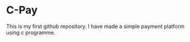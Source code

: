 # C-Pay
This is my first github repository. I have made a simple payment platform using c programme.

